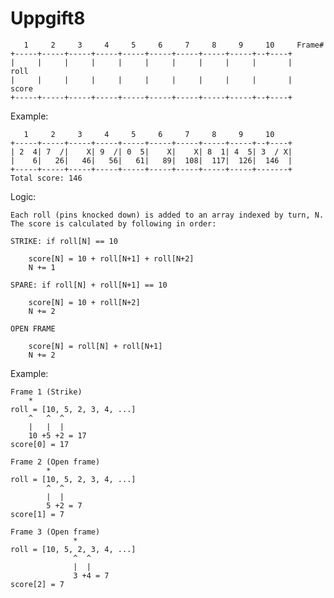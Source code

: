 # Uppgift8


	   1     2     3     4     5     6     7     8     9     10		Frame#
	+-----+-----+-----+-----+-----+-----+-----+-----+-----+--+----+		
	|     |     |     |     |     |     |     |     |     |       |		roll
	|     |     |     |     |     |     |     |     |     |       |		score
	+-----+-----+-----+-----+-----+-----+-----+-----+-----+--+----+

Example:

	   1     2     3     4     5     6     7     8     9     10
	+-----+-----+-----+-----+-----+-----+-----+-----+-----+--+----+
	| 2  4| 7  /|    X| 9  /| 0  5|    X|    X| 8  1| 4  5| 3  / X|
	|    6|   26|   46|   56|   61|   89|  108|  117|  126|  146  |
	+-----+-----+-----+-----+-----+-----+-----+-----+-----+-------+
	Total score: 146

Logic:

	Each roll (pins knocked down) is added to an array indexed by turn, N.
	The score is calculated by following in order:

	STRIKE: if roll[N] == 10
 
		score[N] = 10 + roll[N+1] + roll[N+2]
		N += 1

	SPARE: if roll[N] + roll[N+1] == 10

		score[N] = 10 + roll[N+2]
		N += 2

	OPEN FRAME

		score[N] = roll[N] + roll[N+1]
		N += 2

Example: 

	Frame 1 (Strike)
		*
	roll = [10, 5, 2, 3, 4, ...]
		^   ^  ^
		|   |  | 
		10 +5 +2 = 17
	score[0] = 17

	Frame 2 (Open frame)
		    *
	roll = [10, 5, 2, 3, 4, ...]
		    ^  ^
		    |  |
		    5 +2 = 7
	score[1] = 7

	Frame 3 (Open frame)
		          *
	roll = [10, 5, 2, 3, 4, ...]
		          ^  ^
		          |  |
		          3 +4 = 7
	score[2] = 7